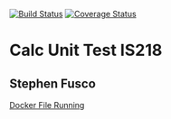 [![Build Status](https://travis-ci.com/smf37/CreateCalculatorHW.svg?branch=master)](https://travis-ci.com/smf37/CreateCalculatorHW)
[![Coverage Status](https://coveralls.io/repos/github/smf37/CreateCalculatorHW/badge.svg?branch=master)](https://coveralls.io/github/smf37/CreateCalculatorHW?branch=master)

# Calc Unit Test IS218
## Stephen Fusco
[Docker File Running](DockerRunforHW.PNG)
